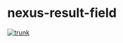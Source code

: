 # nexus-result-field

[![trunk](https://github.com/graphql-nexus/nexus-result-field/actions/workflows/trunk.yml/badge.svg)](https://github.com/graphql-nexus/nexus-result-field/actions/workflows/trunk.yml)
